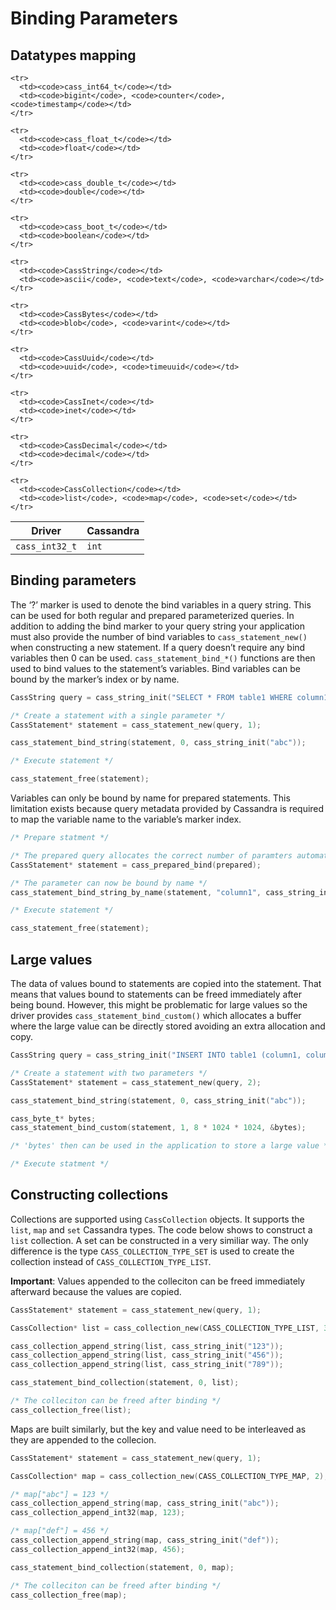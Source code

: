 # Binding Parameters

## Datatypes mapping

<table class="table table-striped table-hover table-condensed">
  <thead>
    <tr>
      <th>Driver</th>
      <th>Cassandra</th>
    </tr>
  </thead>
  <tbody>
    <tr>
      <td><code>cass_int32_t</code></td>
      <td><code>int</code></td>
    </tr>

    <tr>
      <td><code>cass_int64_t</code></td>
      <td><code>bigint</code>, <code>counter</code>, <code>timestamp</code></td>
    </tr>

    <tr>
      <td><code>cass_float_t</code></td>
      <td><code>float</code></td>
    </tr>

    <tr>
      <td><code>cass_double_t</code></td>
      <td><code>double</code></td>
    </tr>

    <tr>
      <td><code>cass_boot_t</code></td>
      <td><code>boolean</code></td>
    </tr>

    <tr>
      <td><code>CassString</code></td>
      <td><code>ascii</code>, <code>text</code>, <code>varchar</code></td>
    </tr>

    <tr>
      <td><code>CassBytes</code></td>
      <td><code>blob</code>, <code>varint</code></td>
    </tr>

    <tr>
      <td><code>CassUuid</code></td>
      <td><code>uuid</code>, <code>timeuuid</code></td>
    </tr>

    <tr>
      <td><code>CassInet</code></td>
      <td><code>inet</code></td>
    </tr>

    <tr>
      <td><code>CassDecimal</code></td>
      <td><code>decimal</code></td>
    </tr>

    <tr>
      <td><code>CassCollection</code></td>
      <td><code>list</code>, <code>map</code>, <code>set</code></td>
    </tr>
  </tbody>
</table>

## Binding parameters

The ‘?’ marker is used to denote the bind variables in a query string. This can be used for both regular and prepared parameterized queries.  In addition to adding the bind marker to your query string your application must also provide the number of bind variables to `cass_statement_new()` when constructing a new statement. If a query doesn’t require any bind variables then 0 can be used. `cass_statement_bind_*()` functions are then used to bind values to the statement’s variables. Bind variables can be bound by the marker’s index or by name. 

```c
CassString query = cass_string_init("SELECT * FROM table1 WHERE column1 = ?");

/* Create a statement with a single parameter */
CassStatement* statement = cass_statement_new(query, 1);

cass_statement_bind_string(statement, 0, cass_string_init("abc"));

/* Execute statement */

cass_statement_free(statement);
```

Variables can only be bound by name for prepared statements. This limitation exists because query metadata provided by Cassandra is required to map the variable name to the variable’s marker index.

```c
/* Prepare statment */

/* The prepared query allocates the correct number of paramters automatically */
CassStatement* statement = cass_prepared_bind(prepared);

/* The parameter can now be bound by name */
cass_statement_bind_string_by_name(statement, "column1", cass_string_init("abc"));

/* Execute statement */

cass_statement_free(statement);
```

## Large values

The data of values bound to statements are copied into the statement. That means that values bound to statements can be freed immediately after being bound. However, this might be problematic for large values so the driver provides `cass_statement_bind_custom()` which allocates a buffer where the large value can be directly stored avoiding an extra allocation and copy.

```c
CassString query = cass_string_init("INSERT INTO table1 (column1, column2) VALUES (?, ?)");

/* Create a statement with two parameters */
CassStatement* statement = cass_statement_new(query, 2);

cass_statement_bind_string(statement, 0, cass_string_init("abc"));

cass_byte_t* bytes;
cass_statement_bind_custom(statement, 1, 8 * 1024 * 1024, &bytes);

/* 'bytes' then can be used in the application to store a large value */

/* Execute statment */

```

## Constructing collections

Collections are supported using `CassCollection` objects. It supports the `list`, `map` and `set` Cassandra types. The code below shows to construct a `list` collection.  A set can be constructed in a very similiar way. The only difference is the type `CASS_COLLECTION_TYPE_SET` is used to create the collection instead of `CASS_COLLECTION_TYPE_LIST`. 

**Important**: Values appended to the colleciton can be freed immediately afterward because the values are copied.

```c
CassStatement* statement = cass_statement_new(query, 1);

CassCollection* list = cass_collection_new(CASS_COLLECTION_TYPE_LIST, 3);

cass_collection_append_string(list, cass_string_init("123"));
cass_collection_append_string(list, cass_string_init("456"));
cass_collection_append_string(list, cass_string_init("789"));

cass_statement_bind_collection(statement, 0, list); 

/* The colleciton can be freed after binding */
cass_collection_free(list);
```

Maps are built similarly, but the key and value need to be interleaved as they are appended to the collecion.

```c
CassStatement* statement = cass_statement_new(query, 1);

CassCollection* map = cass_collection_new(CASS_COLLECTION_TYPE_MAP, 2);

/* map["abc"] = 123 */
cass_collection_append_string(map, cass_string_init("abc"));
cass_collection_append_int32(map, 123);

/* map["def"] = 456 */
cass_collection_append_string(map, cass_string_init("def"));
cass_collection_append_int32(map, 456);

cass_statement_bind_collection(statement, 0, map); 

/* The colleciton can be freed after binding */
cass_collection_free(map);
```
